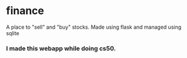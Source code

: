 # finance
A place to "sell" and "buy" stocks. Made using flask and managed using sqlite
### I made this webapp while doing cs50. 
